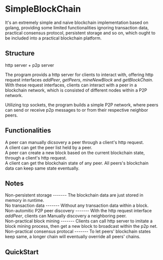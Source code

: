 # SimpleBlockChain
It's an extremely simple and naive blockchain implementation based on golang, providing some limited functionalities ignoring transaction data, practical consensus protocol, persistent storage and so on, which ought to be included into a practical blockchain platform.

## Structure
http server + p2p server

The program provids a http server for clients to interact with, offering http request interfaces
*addPeer*, *getPeers*, *mineNewBlock* and *getBlockChain*. With these request interfaces, clients can interact with a peer in a blockchain network, which is consisted of different nodes within a P2P network.

Utilizing tcp sockets, the program builds a simple P2P network, where peers can send or receive p2p messages to or from their respective neighbor peers. 

## Functionalities
A peer can manually dicsovery a peer through a client's http request.<br>
A client can get the peer list held by a peer.<br>
A peer can create a new block based on the current blockchain state, through a client's http request.<br>
A client can get the blockchain state of any peer.
All peers's blockchain data can keep same state eventually.

## Notes
Non-persistent storage           -------  The blockchain data are just stored in memory in runtime.<br>
No transaction data              -------  Without any transaction data within a block.<br>
Non-automitic P2P peer discovery -------  With the http request interface *addPeer*, clients can Manually discovery a neighboring peer.<br>
Non-practical block mining       -------  Clients can call http server to imitate a block mining process, then get a new block to broadcast within the p2p net.<br>
Non-practical consensus protocal -------  To let peers' blockchain states keep same, a longer chain will eventually override all peers' chains.

## QuickStart
